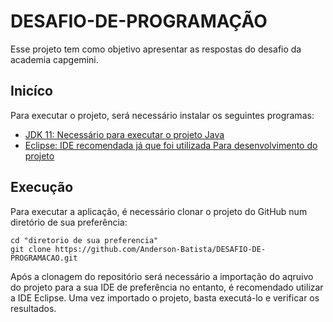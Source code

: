 # DESAFIO-DE-PROGRAMAÇÃO

Esse projeto tem como objetivo apresentar as respostas do desafio da academia capgemini.

## Inicíco

Para executar o projeto, será necessário instalar os seguintes programas:

- [JDK 11: Necessário para executar o projeto Java](https://www.oracle.com/br/java/technologies/javase/jdk11-archive-downloads.html)
- [Eclipse: IDE recomendada já que foi utilizada Para desenvolvimento do projeto](http://www.eclipse.org/downloads/packages/eclipse-ide-java-ee-developers/oxygen3a)

## Execução

Para executar a aplicação, é necessário clonar o projeto do GitHub num diretório de sua preferência:

```shell
cd "diretorio de sua preferencia"
git clone https://github.com/Anderson-Batista/DESAFIO-DE-PROGRAMACAO.git
```
Após a clonagem do repositório será necessário a importação do aqruivo do projeto para a sua IDE de preferência no entanto, é recomendado utilizar a IDE Eclipse. Uma vez importado o projeto, basta executá-lo e verificar os resultados. 
